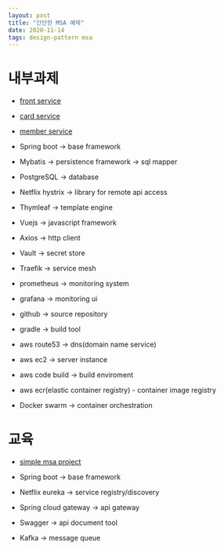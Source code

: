```yaml
---
layout: post
title: "간단한 MSA 예제"
date: 2020-11-14
tags: design-pattern msa
---
```


# 내부과제

- [front service](https://github.com/herdin/msa-prototype-front)
- [card service](https://github.com/herdin/msa-prototype-card)
- [member service](https://github.com/herdin/msa-prototype-member)

- Spring boot -> base framework
- Mybatis -> persistence framework -> sql mapper
- PostgreSQL -> database

- Netflix hystrix -> library for remote api access
- Thymleaf -> template engine
- Vuejs -> javascript framework
- Axios -> http client

- Vault -> secret store
- Traefik -> service mesh
- prometheus -> monitoring system
- grafana -> monitoring ui

- github -> source repository
- gradle -> build tool
- aws route53 -> dns(domain name service)
- aws ec2 -> server instance
- aws code build -> build enviroment
- aws ecr(elastic container registry) - container image registry
- Docker swarm -> container orchestration

# 교육

- [simple msa project](https://github.com/herdin/SimpleMSA)

- Spring boot -> base framework
- Netflix eureka -> service registry/discovery
- Spring cloud gateway -> api gateway
- Swagger -> api document tool
- Kafka -> message queue
